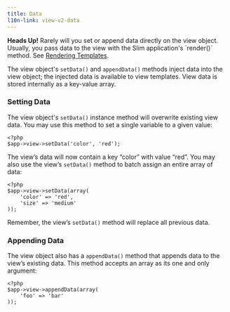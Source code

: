```yaml
---
title: Data
l10n-link: view-v2-data
---
```

<div class="alert alert-info">
    <strong>Heads Up!</strong> Rarely will you set or append data directly on the view object. Usually, you
    pass data to the view with the Slim application's `render()` method.
    See <a href="/pages/view-rendering-templates">Rendering Templates</a>.
</div>

The view object's `setData()` and `appendData()` methods inject data into the view object; the injected data is
available to view templates. View data is stored internally as a key-value array.

### Setting Data

The view object's `setData()` instance method will overwrite existing view data. You may use this method to set a
single variable to a given value:

    <?php
    $app->view->setData('color', 'red');

The view’s data will now contain a key “color” with value “red”. You may also use the view’s `setData()` method
to batch assign an entire array of data:

    <?php
    $app->view->setData(array(
        'color' => 'red',
        'size' => 'medium'
    ));

Remember, the view’s `setData()` method will replace all previous data.

### Appending Data

The view object also has a `appendData()` method that appends data to the view’s existing data. This method accepts
an array as its one and only argument:

    <?php
    $app->view->appendData(array(
        'foo' => 'bar'
    ));
